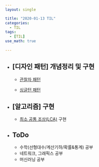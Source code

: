 ```yaml
---
layout: single

title: "2020-01-13 TIL"
categories:
  - TIL
tags:
  - [TIL]
use_math: true
 
---
```




- ## [디자인 패턴] 개념정리 및 구현

  - [관찰자 패턴](/design/Observer-Pattern)
  
  - [싱글턴 패턴](/design/Singleton-Pattern)
  
    
  
- ## [알고리즘] 구현

  - [최소 공통 조상(LCA)](https://github.com/JangHyeonJun/AlgorithmStudy/blob/master/Algorithms/lca.cpp) 구현
  



- ## ToDo

  - 수학(선형대수/계산기하/확률&통계) 공부
  - 네트워크, 그래픽스 공부
  - 머신러닝 공부
